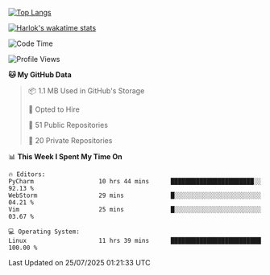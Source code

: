 [![Top Langs](https://github-readme-stats.vercel.app/api/top-langs/?username=remisiki&theme=dracula&layout=compact&hide=Jupyter%20Notebook,CSS,HTML&langs_count=10&exclude_repo=GMM-Demux-GUI)](https://github.com/anuraghazra/github-readme-stats)

[![Harlok's wakatime stats](https://github-readme-stats.vercel.app/api/wakatime?username=@remisiki&theme=dracula&layout=compact&langs_count=10&hide=other,html,css,text,json,markdown,jupyter)](https://github.com/anuraghazra/github-readme-stats)

<!--START_SECTION:waka-->
![Code Time](http://img.shields.io/badge/Code%20Time-1%2C067%20hrs%2012%20mins-blue)

![Profile Views](http://img.shields.io/badge/Profile%20Views-0-blue)

**🐱 My GitHub Data** 

> 📦 1.1 MB Used in GitHub's Storage 
 > 
> 💼 Opted to Hire
 > 
> 📜 51 Public Repositories 
 > 
> 🔑 20 Private Repositories 
 > 
📊 **This Week I Spent My Time On** 

```text
🔥 Editors: 
PyCharm                  10 hrs 44 mins      ███████████████████████░░   92.13 % 
WebStorm                 29 mins             █░░░░░░░░░░░░░░░░░░░░░░░░   04.21 % 
Vim                      25 mins             █░░░░░░░░░░░░░░░░░░░░░░░░   03.67 % 

💻 Operating System: 
Linux                    11 hrs 39 mins      █████████████████████████   100.00 % 
```


 Last Updated on 25/07/2025 01:21:33 UTC
<!--END_SECTION:waka-->
